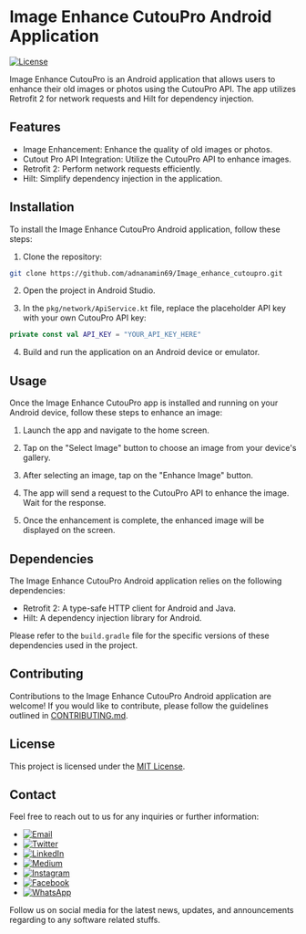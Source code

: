 # Image Enhance CutouPro Android Application

[![License](https://img.shields.io/badge/license-MIT-blue.svg)](https://opensource.org/licenses/MIT)

Image Enhance CutouPro is an Android application that allows users to enhance their old images or photos using the CutouPro API. The app utilizes Retrofit 2 for network requests and Hilt for dependency injection.

## Features

- Image Enhancement: Enhance the quality of old images or photos.
- Cutout Pro API Integration: Utilize the CutouPro API to enhance images.
- Retrofit 2: Perform network requests efficiently.
- Hilt: Simplify dependency injection in the application.

## Installation

To install the Image Enhance CutouPro Android application, follow these steps:

1. Clone the repository:

```bash
git clone https://github.com/adnanamin69/Image_enhance_cutoupro.git
```

2. Open the project in Android Studio.

3. In the `pkg/network/ApiService.kt` file, replace the placeholder API key with your own CutouPro API key:

```kotlin
private const val API_KEY = "YOUR_API_KEY_HERE"
```

4. Build and run the application on an Android device or emulator.

## Usage

Once the Image Enhance CutouPro app is installed and running on your Android device, follow these steps to enhance an image:

1. Launch the app and navigate to the home screen.

2. Tap on the "Select Image" button to choose an image from your device's gallery.

3. After selecting an image, tap on the "Enhance Image" button.

4. The app will send a request to the CutouPro API to enhance the image. Wait for the response.

5. Once the enhancement is complete, the enhanced image will be displayed on the screen.

## Dependencies

The Image Enhance CutouPro Android application relies on the following dependencies:

- Retrofit 2: A type-safe HTTP client for Android and Java.
- Hilt: A dependency injection library for Android.

Please refer to the `build.gradle` file for the specific versions of these dependencies used in the project.

## Contributing

Contributions to the Image Enhance CutouPro Android application are welcome! If you would like to contribute, please follow the guidelines outlined in [CONTRIBUTING.md](CONTRIBUTING.md).

## License

This project is licensed under the [MIT License](LICENSE).


## Contact

Feel free to reach out to us for any inquiries or further information:

-  [![Email](https://img.shields.io/badge/Email-adnanamin69.aa@gmail.com-blue?style=flat&logo=gmail)](mailto:adnanamin69.aa@gmail.com)
-  [![Twitter](https://img.shields.io/badge/Twitter-%40amin69_a-blue?style=flat&logo=twitter)](https://twitter.com/amin69_a)
-  [![LinkedIn](https://img.shields.io/badge/LinkedIn-adnanamin69-blue?style=flat&logo=linkedin)](https://linkedin.com/in/adnanamin69)
-  [![Medium](https://img.shields.io/badge/Medium-%40adnanamin69-black?style=flat&logo=medium)](https://medium.com/@adnanamin69)
-  [![Instagram](https://img.shields.io/badge/Instagram-%40adnanamin69.aa-purple?style=flat&logo=instagram)](https://instagram.com/adnanamin69.aa)
-  [![Facebook](https://img.shields.io/badge/Facebook-%40adnanamin69-blue?style=flat&logo=facebook)](https://facebook.com/adnanamin69)
-  [![WhatsApp](https://img.shields.io/badge/WhatsApp-%2B923063311094-green?style=flat&logo=whatsapp)](https://wa.me/923063311094)


Follow us on social media for the latest news, updates, and announcements regarding to any software related stuffs.
